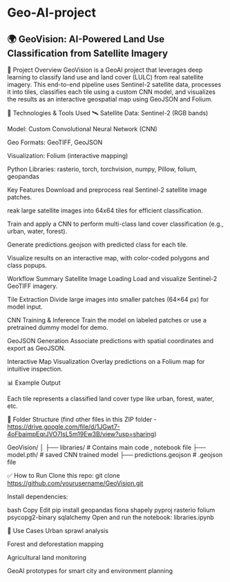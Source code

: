 # Geo-AI-project
## 🌍 GeoVision: AI-Powered Land Use Classification from Satellite Imagery
📌 Project Overview
GeoVision is a GeoAI project that leverages deep learning to classify land use and land cover (LULC) from real satellite imagery. This end-to-end pipeline uses Sentinel-2 satellite data, processes it into tiles, classifies each tile using a custom CNN model, and visualizes the results as an interactive geospatial map using GeoJSON and Folium.

🔧 Technologies & Tools Used
🛰️ Satellite Data: Sentinel-2 (RGB bands)

Model: Custom Convolutional Neural Network (CNN)

Geo Formats: GeoTIFF, GeoJSON

Visualization: Folium (interactive mapping)

Python Libraries: rasterio, torch, torchvision, numpy, Pillow, folium, geopandas

Key Features
Download and preprocess real Sentinel-2 satellite image patches.

reak large satellite images into 64x64 tiles for efficient classification.

Train and apply a CNN to perform multi-class land cover classification (e.g., urban, water, forest).

Generate predictions.geojson with predicted class for each tile.

Visualize results on an interactive map, with color-coded polygons and class popups.

Workflow Summary
Satellite Image Loading
Load and visualize Sentinel-2 GeoTIFF imagery.

Tile Extraction
Divide large images into smaller patches (64×64 px) for model input.

CNN Training & Inference
Train the model on labeled patches or use a pretrained dummy model for demo.

GeoJSON Generation
Associate predictions with spatial coordinates and export as GeoJSON.

Interactive Map Visualization
Overlay predictions on a Folium map for intuitive inspection.

📊 Example Output

Each tile represents a classified land cover type like urban, forest, water, etc.

📁 Folder Structure  (find other files in this ZIP folder - https://drive.google.com/file/d/1JGwt7-4oFbaimpEqrJVO7IsL5m19Ew3B/view?usp=sharing)

GeoVision/
│
├── libraries/                 # Contains main code , notebook file
├── model.pth/                # saved CNN trained model
├── predictions.geojson              # .geojson file

✅ How to Run
Clone this repo:
git clone https://github.com/yourusername/GeoVision.git

Install dependencies:

bash
Copy
Edit
pip install geopandas fiona shapely pyproj rasterio folium psycopg2-binary sqlalchemy 
Open and run the notebook:
libraries.ipynb

📌 Use Cases
Urban sprawl analysis

Forest and deforestation mapping

Agricultural land monitoring

GeoAI prototypes for smart city and environment planning
